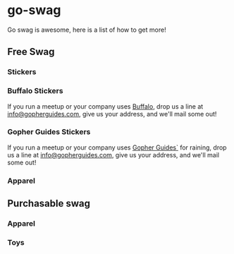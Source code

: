 # go-swag
Go swag is awesome, here is a list of how to get more!

## Free Swag


### Stickers

### Buffalo Stickers
If you run a meetup or your company uses [Buffalo](http://http://gobuffalo.io/), drop us a line at [info@gopherguides.com](mailto:info@gopherguides.com), give us your address, and we'll mail some out!

### Gopher Guides Stickers
If you run a meetup or your company uses [Gopher Guides`](http://www.gopherguides.com) for raining, drop us a line at [info@gopherguides.com](mailto:info@gopherguides.com), give us your address, and we'll mail some out!

### Apparel

## Purchasable swag

### Apparel

### Toys
